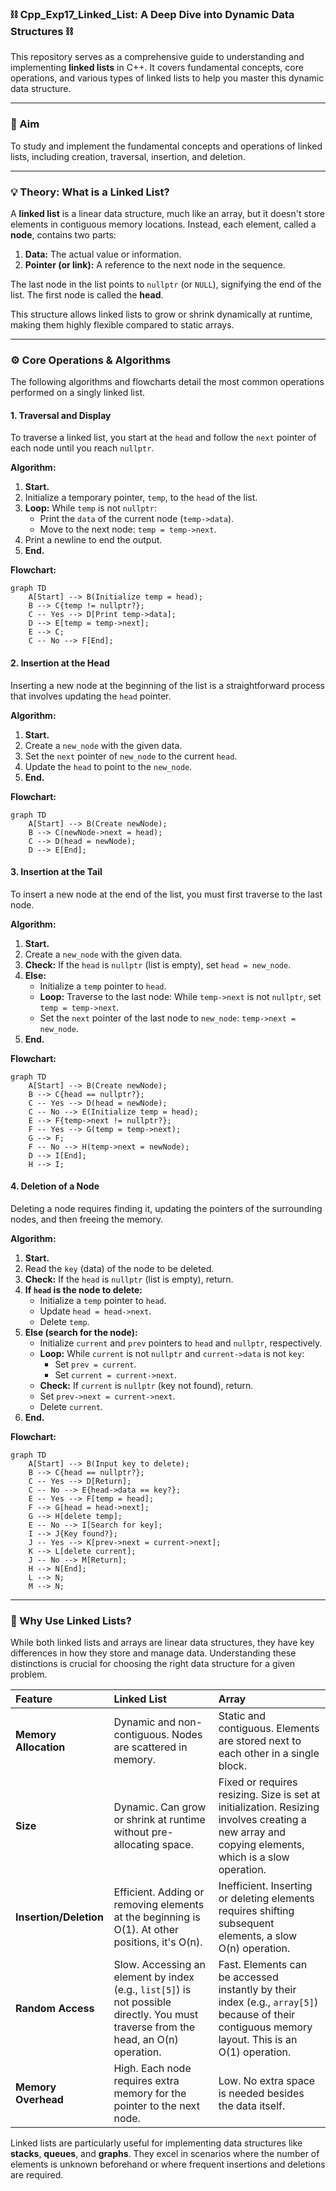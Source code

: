 ### ⛓️ Cpp\_Exp17\_Linked\_List: A Deep Dive into Dynamic Data Structures ⛓️

This repository serves as a comprehensive guide to understanding and implementing **linked lists** in C++. It covers fundamental concepts, core operations, and various types of linked lists to help you master this dynamic data structure.

-----

### 🎯 Aim

To study and implement the fundamental concepts and operations of linked lists, including creation, traversal, insertion, and deletion.

-----

### 💡 Theory: What is a Linked List?

A **linked list** is a linear data structure, much like an array, but it doesn't store elements in contiguous memory locations. Instead, each element, called a **node**, contains two parts:

1.  **Data:** The actual value or information.
2.  **Pointer (or link):** A reference to the next node in the sequence.

The last node in the list points to `nullptr` (or `NULL`), signifying the end of the list. The first node is called the **head**.

This structure allows linked lists to grow or shrink dynamically at runtime, making them highly flexible compared to static arrays.

-----

### ⚙️ Core Operations & Algorithms

The following algorithms and flowcharts detail the most common operations performed on a singly linked list.

#### 1\. Traversal and Display

To traverse a linked list, you start at the `head` and follow the `next` pointer of each node until you reach `nullptr`.

**Algorithm:**

1.  **Start.**
2.  Initialize a temporary pointer, `temp`, to the `head` of the list.
3.  **Loop:** While `temp` is not `nullptr`:
      * Print the `data` of the current node (`temp->data`).
      * Move to the next node: `temp = temp->next`.
4.  Print a newline to end the output.
5.  **End.**

**Flowchart:**

```mermaid
graph TD
    A[Start] --> B(Initialize temp = head);
    B --> C{temp != nullptr?};
    C -- Yes --> D[Print temp->data];
    D --> E[temp = temp->next];
    E --> C;
    C -- No --> F[End];
```

#### 2\. Insertion at the Head

Inserting a new node at the beginning of the list is a straightforward process that involves updating the `head` pointer.

**Algorithm:**

1.  **Start.**
2.  Create a `new_node` with the given data.
3.  Set the `next` pointer of `new_node` to the current `head`.
4.  Update the `head` to point to the `new_node`.
5.  **End.**

**Flowchart:**

```mermaid
graph TD
    A[Start] --> B(Create newNode);
    B --> C(newNode->next = head);
    C --> D(head = newNode);
    D --> E[End];
```

#### 3\. Insertion at the Tail

To insert a new node at the end of the list, you must first traverse to the last node.

**Algorithm:**

1.  **Start.**
2.  Create a `new_node` with the given data.
3.  **Check:** If the `head` is `nullptr` (list is empty), set `head = new_node`.
4.  **Else:**
      * Initialize a `temp` pointer to `head`.
      * **Loop:** Traverse to the last node: While `temp->next` is not `nullptr`, set `temp = temp->next`.
      * Set the `next` pointer of the last node to `new_node`: `temp->next = new_node`.
5.  **End.**

**Flowchart:**

```mermaid
graph TD
    A[Start] --> B(Create newNode);
    B --> C{head == nullptr?};
    C -- Yes --> D(head = newNode);
    C -- No --> E(Initialize temp = head);
    E --> F{temp->next != nullptr?};
    F -- Yes --> G(temp = temp->next);
    G --> F;
    F -- No --> H(temp->next = newNode);
    D --> I[End];
    H --> I;
```

#### 4\. Deletion of a Node

Deleting a node requires finding it, updating the pointers of the surrounding nodes, and then freeing the memory.

**Algorithm:**

1.  **Start.**
2.  Read the `key` (data) of the node to be deleted.
3.  **Check:** If the `head` is `nullptr` (list is empty), return.
4.  **If `head` is the node to delete:**
      * Initialize a `temp` pointer to `head`.
      * Update `head = head->next`.
      * Delete `temp`.
5.  **Else (search for the node):**
      * Initialize `current` and `prev` pointers to `head` and `nullptr`, respectively.
      * **Loop:** While `current` is not `nullptr` and `current->data` is not `key`:
          * Set `prev = current`.
          * Set `current = current->next`.
      * **Check:** If `current` is `nullptr` (key not found), return.
      * Set `prev->next = current->next`.
      * Delete `current`.
6.  **End.**

**Flowchart:**

```mermaid
graph TD
    A[Start] --> B(Input key to delete);
    B --> C{head == nullptr?};
    C -- Yes --> D[Return];
    C -- No --> E{head->data == key?};
    E -- Yes --> F[temp = head];
    F --> G[head = head->next];
    G --> H[delete temp];
    E -- No --> I[Search for key];
    I --> J{Key found?};
    J -- Yes --> K[prev->next = current->next];
    K --> L[delete current];
    J -- No --> M[Return];
    H --> N[End];
    L --> N;
    M --> N;
```

-----

### 🚀 Why Use Linked Lists?

While both linked lists and arrays are linear data structures, they have key differences in how they store and manage data. Understanding these distinctions is crucial for choosing the right data structure for a given problem.

| Feature | Linked List | Array |
| :--- | :--- | :--- |
| **Memory Allocation** | Dynamic and non-contiguous. Nodes are scattered in memory. | Static and contiguous. Elements are stored next to each other in a single block. |
| **Size** | Dynamic. Can grow or shrink at runtime without pre-allocating space. | Fixed or requires resizing. Size is set at initialization. Resizing involves creating a new array and copying elements, which is a slow operation. |
| **Insertion/Deletion** | Efficient. Adding or removing elements at the beginning is O(1). At other positions, it's O(n). | Inefficient. Inserting or deleting elements requires shifting subsequent elements, a slow O(n) operation. |
| **Random Access** | Slow. Accessing an element by index (e.g., `list[5]`) is not possible directly. You must traverse from the head, an O(n) operation. | Fast. Elements can be accessed instantly by their index (e.g., `array[5]`) because of their contiguous memory layout. This is an O(1) operation. |
| **Memory Overhead** | High. Each node requires extra memory for the pointer to the next node. | Low. No extra space is needed besides the data itself. |

Linked lists are particularly useful for implementing data structures like **stacks**, **queues**, and **graphs**. They excel in scenarios where the number of elements is unknown beforehand or where frequent insertions and deletions are required.
